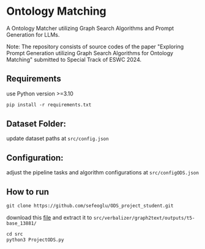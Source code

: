 # Ontology Matching
A Ontology Matcher utilizing Graph Search Algorithms and Prompt Generation for LLMs.

Note: The repository consists of source codes of the paper "Exploring Prompt Generation utilizing Graph Search Algorithms for Ontology Matching" submitted to Special Track of ESWC 2024.

## Requirements
use Python version >=3.10
```xml
pip install -r requirements.txt
```
## Dataset Folder:
update dataset paths at ```src/config.json```
## Configuration:
adjust the pipeline tasks and algorithm configurations at ```src/configODS.json```

## How to run
```xml
git clone https://github.com/sefeoglu/ODS_project_student.git
```

download this [file](https://emckclac-my.sharepoint.com/:u:/g/personal/k20036346_kcl_ac_uk/EbL1yTauXtpEqs4Izc97WNIBhumczrDGTNQb47uYGzXqsg?e=I9B5pR) and extract it to `src/verbalizer/graph2text/outputs/t5-base_13881/`
```python
cd src
python3 ProjectODS.py

```
